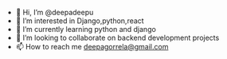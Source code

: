 - 👋 Hi, I’m @deepadeepu
- 👀 I’m interested in Django,python,react
- 🌱 I’m currently learning python and django
- 💞️ I’m looking to collaborate on backend development projects
- 📫 How to reach me deepagorrela@gmail.com

<!---
deepadeepu/deepadeepu is a ✨ special ✨ repository because its `README.md` (this file) appears on your GitHub profile.
You can click the Preview link to take a look at your changes.
--->
